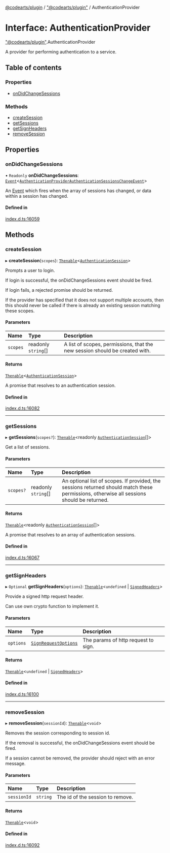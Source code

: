 [@codearts/plugin](../README.md) / ["@codearts/plugin"](../modules/_codearts_plugin_.md) / AuthenticationProvider

# Interface: AuthenticationProvider

["@codearts/plugin"](../modules/_codearts_plugin_.md).AuthenticationProvider

A provider for performing authentication to a service.

## Table of contents

### Properties

- [onDidChangeSessions](codearts_plugin_.AuthenticationProvider.md#ondidchangesessions)

### Methods

- [createSession](codearts_plugin_.AuthenticationProvider.md#createsession)
- [getSessions](codearts_plugin_.AuthenticationProvider.md#getsessions)
- [getSignHeaders](codearts_plugin_.AuthenticationProvider.md#getsignheaders)
- [removeSession](codearts_plugin_.AuthenticationProvider.md#removesession)

## Properties

### onDidChangeSessions

• `Readonly` **onDidChangeSessions**: [`Event`](codearts_plugin_.Event.md)<[`AuthenticationProviderAuthenticationSessionsChangeEvent`](codearts_plugin_.AuthenticationProviderAuthenticationSessionsChangeEvent.md)\>

An [Event](codearts_plugin_.Event.md) which fires when the array of sessions has changed, or data
within a session has changed.

#### Defined in

[index.d.ts:16059](https://github.com/shuyaqian/cloudide-plugin-api/blob/5b69219/index.d.ts#L16059)

## Methods

### createSession

▸ **createSession**(`scopes`): [`Thenable`](Thenable.md)<[`AuthenticationSession`](codearts_plugin_.AuthenticationSession.md)\>

Prompts a user to login.

If login is successful, the onDidChangeSessions event should be fired.

If login fails, a rejected promise should be returned.

If the provider has specified that it does not support multiple accounts,
then this should never be called if there is already an existing session matching these
scopes.

#### Parameters

| Name | Type | Description |
| :------ | :------ | :------ |
| `scopes` | readonly `string`[] | A list of scopes, permissions, that the new session should be created with. |

#### Returns

[`Thenable`](Thenable.md)<[`AuthenticationSession`](codearts_plugin_.AuthenticationSession.md)\>

A promise that resolves to an authentication session.

#### Defined in

[index.d.ts:16082](https://github.com/shuyaqian/cloudide-plugin-api/blob/5b69219/index.d.ts#L16082)

___

### getSessions

▸ **getSessions**(`scopes?`): [`Thenable`](Thenable.md)<readonly [`AuthenticationSession`](codearts_plugin_.AuthenticationSession.md)[]\>

Get a list of sessions.

#### Parameters

| Name | Type | Description |
| :------ | :------ | :------ |
| `scopes?` | readonly `string`[] | An optional list of scopes. If provided, the sessions returned should match these permissions, otherwise all sessions should be returned. |

#### Returns

[`Thenable`](Thenable.md)<readonly [`AuthenticationSession`](codearts_plugin_.AuthenticationSession.md)[]\>

A promise that resolves to an array of authentication sessions.

#### Defined in

[index.d.ts:16067](https://github.com/shuyaqian/cloudide-plugin-api/blob/5b69219/index.d.ts#L16067)

___

### getSignHeaders

▸ `Optional` **getSignHeaders**(`options`): [`Thenable`](Thenable.md)<`undefined` \| [`SignedHeaders`](codearts_plugin_.SignedHeaders.md)\>

Provide a signed http request header.

Can use own crypto function to implement it.

#### Parameters

| Name | Type | Description |
| :------ | :------ | :------ |
| `options` | [`SignRequestOptions`](codearts_plugin_.SignRequestOptions.md) | The params of http request to sign. |

#### Returns

[`Thenable`](Thenable.md)<`undefined` \| [`SignedHeaders`](codearts_plugin_.SignedHeaders.md)\>

#### Defined in

[index.d.ts:16100](https://github.com/shuyaqian/cloudide-plugin-api/blob/5b69219/index.d.ts#L16100)

___

### removeSession

▸ **removeSession**(`sessionId`): [`Thenable`](Thenable.md)<`void`\>

Removes the session corresponding to session id.

If the removal is successful, the onDidChangeSessions event should be fired.

If a session cannot be removed, the provider should reject with an error message.

#### Parameters

| Name | Type | Description |
| :------ | :------ | :------ |
| `sessionId` | `string` | The id of the session to remove. |

#### Returns

[`Thenable`](Thenable.md)<`void`\>

#### Defined in

[index.d.ts:16092](https://github.com/shuyaqian/cloudide-plugin-api/blob/5b69219/index.d.ts#L16092)
